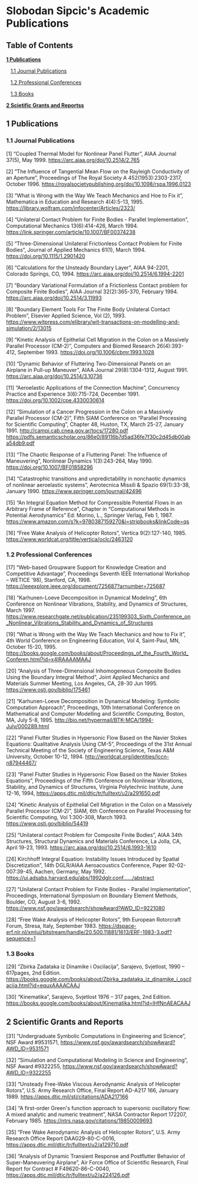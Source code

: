 # Slobodan Sipcic's Academic Publications

## Table of Contents

[<b>1 Publications</b>](#1-publications)

&nbsp;&nbsp;&nbsp;[1.1 Journal Publications](#11-journal-publications)

&nbsp;&nbsp;&nbsp;[1.2 Professional Conferences](#12-professional-Conferences)

&nbsp;&nbsp;&nbsp;[1.3 Books](#13-books)


[<b>2 Scietific Grants and Reportss</b>](#2-scientific-grants-and-reports)



## 1 Publications

### 1.1 Journal Publications

[1]	“Coupled Thermal Model for Nonlinear Panel Flutter”, AIAA Journal 37(5), May 1999. https://arc.aiaa.org/doi/10.2514/2.765 
 
[2]	“The Influence of Tangential Mean Flow on the Rayleigh Conductivity of an Aperture”, Proceedings of The Royal Society A 452(1953):2303-2317, October 1996. https://royalsocietypublishing.org/doi/10.1098/rspa.1996.0123 

[3]	“What is Wrong with the Way We Teach Mechanics and Hoe to Fix it”, Mathematica in Education and Research 4(4):5-13, 1995. https://library.wolfram.com/infocenter/Articles/2323/ 

[4]	“Unilateral Contact Problem for Finite Bodies - Parallel Implementation”, Computational Mechanics 13(6):414-426, March 1994. https://link.springer.com/article/10.1007/BF00374238 

[5]	“Three-Dimensional Unilateral Frictionless Contact Problem for Finite Bodies”, Journal of Applied Mechanics 61(1), March 1994. https://doi.org/10.1115/1.2901420

[6]	“Calculations for the Unsteady Boundary Layer”,  AIAA 94-2201, Colorado Springs, CO, 1994. https://arc.aiaa.org/doi/10.2514/6.1994-2201 

[7]	“Boundary Variational Formulation of a Frictionless Contact problem for Composite Finite Bodies”,  AIAA Journal 32(2):365-370, February 1994. https://arc.aiaa.org/doi/10.2514/3.11993 

[8]	“Boundary Element Tools For The Finite Body Unilateral Contact Problem”, Elsevier Applied Science, Vol (2), 1993. https://www.witpress.com/elibrary/wit-transactions-on-modelling-and-simulation/2/13015 

[9]	“Kinetic Analysis of Epithelial Cell Migration in the Colon on a Massively Parallel Processor (CM-2)”, Computers and Biomed Research 26(4):393-412, September 1993. https://doi.org/10.1006/cbmr.1993.1028

[10]	“Dynamic Behavior of Fluttering Two-Dimensional Panels on an Airplane in Pull-up Maneuver”, AIAA Journal 29(8):1304-1312, August 1991.  https://arc.aiaa.org/doi/10.2514/3.10736 

[11]	“Aeroelastic Applications of the Connection Machine”,  Concurrency Practice and Experience 3(6):715-724, December 1991. https://doi.org/10.1002/cpe.4330030614

[12]	“Simulation of a Cancer Progression in the Colon on a Massively Parallel Processor (CM-2)”, Fifth SIAM Conference on “Parallel Processing for Scientific Computing”, Chapter 48, Huston, TX, March 25-27, January 1991. http://campi.cab.cnea.gov.ar/tocs/17280.pdf https://pdfs.semanticscholar.org/86e0/89116b7d5ad36fe7f30c2d45db00aba54db9.pdf

[13]	“The Chaotic Response of a Fluttering Panel: The Influence of Maneuvering”,  Nonlinear Dynamics 1(3):243-264, May 1990. https://doi.org/10.1007/BF01858296

[14]	“Catastrophic transitions and unpredictability in nonchaotic dynamics of nonlinear aeroelastic systems”, Aerotecnica Missili & Spazio 69(1):33-38, January 1990. https://www.springer.com/journal/42496 

[15]	“An Integral Equation Method for Compressible Potential Flows in an Arbitrary Frame of Reference”, Chapter in “Computational Methods in Potential Aerodynamics” Ed: Morino, L., Springer Verlag,  Feb 1, 1987. https://www.amazon.com/s?k=9780387159270&i=stripbooks&linkCode=qs
  
[16]	“Free Wake Analysis of Helicopter Rotors”, Vertica 9(2):127-140, 1985. https://www.worldcat.org/title/vertica/oclc/2463120 


### 1.2 Professional Conferences

[17]	“Web-based Groupware Support for Knowledge Creation and Competitive Advantage”, Proceedings Seventh IEEE International Workshop – WETICE '98), Stanford, CA, 1998. https://ieeexplore.ieee.org/document/725687?arnumber=725687

[18]	“Karhunen-Loeve Decomposition in Dynamical Modeling”, 6th Conference on Nonlinear Vibrations, Stability, and Dynamics of Structures, March 1997. https://www.researchgate.net/publication/235199303_Sixth_Conference_on_Nonlinear_Vibrations_Stability_and_Dynamics_of_Structures 

[19]	“What is Wrong with the Way We Teach Mechanics and how to Fix it”, 4th World Conference on Engineering Education, Vol 4, Saint-Paul, MN, October 15-20, 1995. https://books.google.com/books/about/Proceedings_of_the_Fourth_World_Conferen.html?id=x4lRAAAAMAAJ 

[20]	“Analysis of Three-Dimensional Inhomogeneous Composite Bodies Using the Boundary Integral Method”, Joint Applied Mechanics and Materials Summer Meeting, Los Angeles, CA, 28-30 Jun 1995. https://www.osti.gov/biblio/175461 

[21]	“Karhunen-Loeve Decomposition in Dynamical Modeling: Symbolic Computation Approach”,  Proceedings, 10th International Conference on Mathematical and Computer Modelling and Scientific Computing,  Boston, MA, July 5-8, 1995. http://bio.net/hypermail/BTK-MCA/1994-July/000289.html 

[22]	“Panel Flutter Studies in Hypersonic Flow Based on the Navier Stokes Equations: Qualitative Analysis Using CM-5”, Proceedings of the 31st Annual Technical Meeting of the Society of Engineering Science, Texas A&M University, October 10-12, 1994. http://worldcat.org/identities/lccn-n87944467/ 

[23]	“Panel Flutter Studies in Hypersonic Flow Based on the Navier Stokes Equations”, Proceedings of the Fifth Conference on Nonlinear Vibrations, Stability, and Dynamics of Structures, Virginia Polytechnic Institute, June 12-16, 1994, https://apps.dtic.mil/dtic/tr/fulltext/u2/a291650.pdf 

[24]	“Kinetic Analysis of Epithelial Cell Migration in the Colon on a Massively Parallel Processor (CM-2)”, SIAM, 6th Conference on Parallel Processing for Scientific Computing, Vol 1:300-308, March 1993. https://www.osti.gov/biblio/54419 

[25]	“Unilateral contact Problem for Composite Finite Bodies”, AIAA 34th Structures, Structural Dynamics and Materials Conference, La Jolla, CA, April 19-23, 1993. https://arc.aiaa.org/doi/10.2514/6.1993-1610 

[26]	Kirchhoff Integral Equation: Instability Issues Introduced by Spatial Discretization”, 14th DGLR/AIAA Aeroacoustics Conference, Paper 92-02-007:39-45, Aachen, Germany, May 1992. https://ui.adsabs.harvard.edu/abs/1992dglr.conf....../abstract 

[27]	“Unilateral Contact Problem for Finite Bodies - Parallel Implementation”, Proceedings, International Symposium on Boundary Element Methods, Boulder, CO, August 3-6, 1992. https://www.nsf.gov/awardsearch/showAward?AWD_ID=9221080 

[28]	“Free Wake Analysis of Helicopter Rotors”, 9th European Rotorcraft Forum, Stresa, Italy, September 1983. https://dspace-erf.nlr.nl/xmlui/bitstream/handle/20.500.11881/1613/ERF-1983-3.pdf?sequence=1

### 1.3 Books

[29]	“Zbirka Zadataka iz Dinamike i Oscilacija”, Sarajevo, Svjetlost, 1990 – 617pages, 2nd Edition. https://books.google.com/books/about/Zbirka_zadataka_iz_dinamike_i_oscilacija.html?id=equxAAAACAAJ 

[30]	“Kinematika”, Sarajevo, Svjetlost 1976 – 317 pages, 2nd Edition. https://books.google.com/books/about/Kinematika.html?id=IHfNnAEACAAJ 

## 2 Scientific Grants and Reports

[31]	“Undergraduate Symbolic Computations in Engineering and Science”,  NSF Award #9531571, https://www.nsf.gov/awardsearch/showAward?AWD_ID=9531571 

[32]	“Simulation and Computational Modeling in Science and Engineering”, NSF Award #9322255, https://www.nsf.gov/awardsearch/showAward?AWD_ID=9322255 

[33]	“Unsteady Free-Wake Viscous Aerodynamic Analysis of Helicopter Rotors”,  U.S. Army Research Office, Final Report AD-A217 166, January 1989. https://apps.dtic.mil/sti/citations/ADA217166 

[34]	“A first-order Green's function approach to supersonic oscillatory flow: A mixed analytic and numeric treatment”, NASA Contractor Report 172207, February 1985. https://ntrs.nasa.gov/citations/19850009693  

[35]	“Free Wake Aerodynamic Analysis of Helicopter Rotors”, U.S. Army Research Office Report DAAG29-80-C-0016, https://apps.dtic.mil/dtic/tr/fulltext/u2/a129710.pdf 

[36]	“Analysis of Dynamic Transient Response and Postflutter Behavior of Super-Maneuvering Airplane”, Air Force Office of Scientific Research, Final Report for Contract # F49620-86-C-0040, https://apps.dtic.mil/dtic/tr/fulltext/u2/a224126.pdf 






